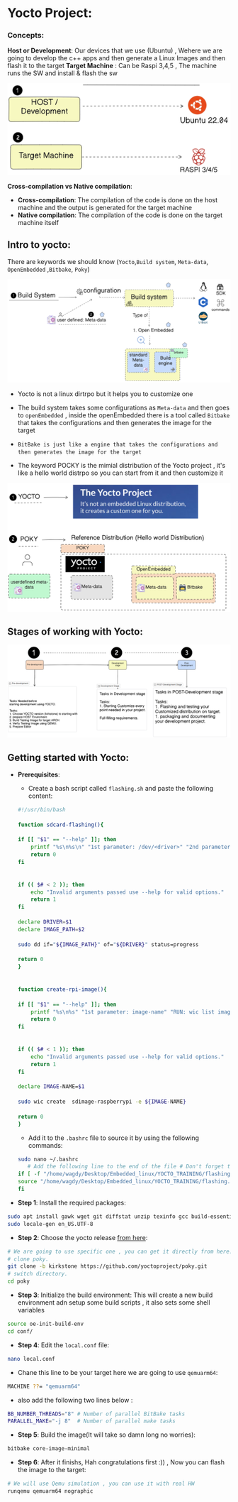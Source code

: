 # Yocto Project:
### Concepts:
**Host or Development**: Our devices that we use (Ubuntu) , Wehere we are going to develop the c++ apps and then generate a Linux Images and then flash it to the target
**Target Machine** : Can be Raspi 3,4,5 , The machine runs the SW and install & flash the sw

![alt text](image.png)

**Cross-compilation vs Native compilation**:
- **Cross-compilation**: The compilation of the code is done on the host machine and the output is generated for the target machine
- **Native compilation**: The compilation of the code is done on the target machine itself



## Intro to yocto:
There are keywords we should know (`Yocto`,`Build system`, `Meta-data`, `OpenEmbedded` ,`Bitbake`, `Poky`)

![alt text](image-1.png)

- Yocto is not a linux dirtrpo but it helps you to customize one 

- The build system takes some configurations as `Meta-data` and then goes to `openEmbedded` , inside the openEmbedded there is a tool called `Bitbake` that takes the configurations and then generates the image for the target 

- `BitBake is just like a engine that takes the configurations and then generates the image for the target`

- The keyword POCKY is the mimial distribution of the Yocto project , it's like a hello world distrpo so you can start from it and then customize it

![alt text](image-3.png)


## Stages of working with Yocto:

![alt text](image-4.png)


## Getting started with Yocto:
- **Prerequisites**:
    - Create a bash script called `flashing.sh` and paste the following content:
    ```bash
    #!/usr/bin/bash

    function sdcard-flashing(){
    
    if [[ "$1" == "--help" ]]; then
        printf "%s\n%s\n" "1st parameter: /dev/<driver>" "2nd parameter: <image iso>"
        return 0
    fi
    

    if (( $# < 2 )); then
        echo "Invalid arguments passed use --help for valid options."
        return 1
    fi

    declare DRIVER=$1
    declare IMAGE_PATH=$2
    
    sudo dd if="${IMAGE_PATH}" of="${DRIVER}" status=progress

    return 0
    }


    function create-rpi-image(){

    if [[ "$1" == "--help" ]]; then
        printf "%s\n%s" "1st parameter: image-name" "RUN: wic list images"
        return 0
    fi
    

    if (( $# < 1 )); then
        echo "Invalid arguments passed use --help for valid options."
        return 1
    fi

    declare IMAGE-NAME=$1
    
    sudo wic create  sdimage-raspberrypi -e ${IMAGE-NAME}

    return 0
    }
     ```

     - Add it to the `.bashrc` file to source it by using the following commands:

     ```bash
     sudo nano ~/.bashrc
        # Add the following line to the end of the file # Don't forget to change the path to the correct one
    if [ -f "/home/wagdy/Desktop/Embedded_linux/YOCTO_TRAINING/flashing.sh" ]; then
    source "/home/wagdy/Desktop/Embedded_linux/YOCTO_TRAINING/flashing.sh"
    fi

    ```

- **Step 1**: Install the required packages:
```bash
sudo apt install gawk wget git diffstat unzip texinfo gcc build-essential chrpath socat cpio python3 python3-pip python3-pexpect xz-utils debianutils iputils-ping python3-git python3-jinja2 libegl1-mesa libsdl1.2-dev python3-subunit mesa-common-dev zstd liblz4-tool file locales libacl1
sudo locale-gen en_US.UTF-8
```

- **Step 2**: Choose the yocto release [from here](https://wiki.yoctoproject.org/wiki/Releases):
```bash
# We are going to use specific one , you can get it directly from here: 
# clone poky.
git clone -b kirkstone https://github.com/yoctoproject/poky.git
# switch directory.
cd poky
```

- **Step 3**: Initialize the build environment:
This will create a new build environment adn setup some build scripts , it also sets some shell variables
```bash
source oe-init-build-env
cd conf/
```

- **Step 4**: Edit the `local.conf` file:
```bash
nano local.conf 
```
- Chane this line to be your target here we are going to use `qemuarm64`:
```bash
MACHINE ??= "qemuarm64"
```
- also add the following two lines below :
```bash
BB_NUMBER_THREADS="8" # Number of parallel BitBake tasks
PARALLEL_MAKE="-j 8"  # Number of parallel make tasks
```


- **Step 5**: Build the image(It will take so damn long no worries):
```bash
bitbake core-image-minimal
```

- **Step 6**: After it finishs, Hah congratulations first :)) , Now you can flash the image to the target:
```bash
# We will use Qemu simulation , you can use it with real HW
runqemu qemuarm64 nographic
```